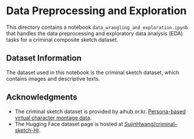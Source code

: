 # Data Preprocessing and Exploration

This directory contains a notebook `data_wrangling_and_exploration.ipynb` that handles the data preprocessing and exploratory data analysis (EDA) tasks for a criminal composite sketch dataset.


## Dataset Information

The dataset used in this notebook is the criminal sketch dataset, which contains images and descriptive texts. 

## Acknowledgments

- The criminal sketch dataset is provided by aihub.or.kr. [Persona-based virtual character montage data](https://www.aihub.or.kr/aihubdata/data/view.do?currMenu=115&topMenu=100&dataSetSn=618). 
- The Hugging Face dataset page is hosted at [SujinHwang/criminal-sketch-Hr](https://huggingface.co/datasets/SujinHwang/criminal-sketch-Hr).

